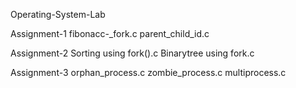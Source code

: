 Operating-System-Lab



Assignment-1
fibonacc-_fork.c
parent_child_id.c


Assignment-2
Sorting using fork().c
Binarytree using fork.c


Assignment-3
orphan_process.c
zombie_process.c
multiprocess.c
